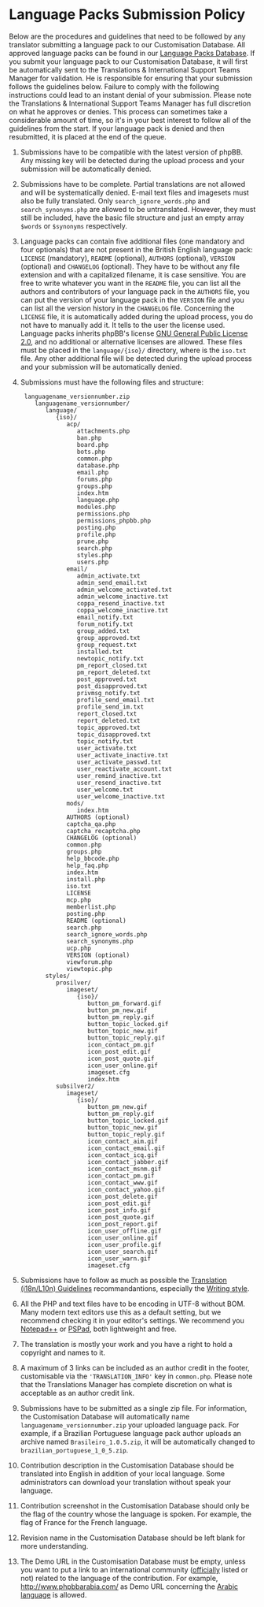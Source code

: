 # Language Packs Submission Policy

Below are the procedures and guidelines that need to be followed by any translator submitting a language pack to our Customisation Database. All approved language packs can be found in our [Language Packs Database](https://www.phpbb.com/customise/db/language_packs-25/ "Language Packs Database"). If you submit your language pack to our Customisation Database, it will first be automatically sent to the Translations & International Support Teams Manager for validation. He is responsible for ensuring that your submission follows the guidelines below. Failure to comply with the following instructions could lead to an instant denial of your submission. Please note the Translations & International Support Teams Manager has full discretion on what he approves or denies. This process can sometimes take a considerable amount of time, so it's in your best interest to follow all of the guidelines from the start. If your language pack is denied and then resubmitted, it is placed at the end of the queue.

1. Submissions have to be compatible with the latest version of phpBB. Any missing key will be detected during the upload process and your submission will be automatically denied.

2. Submissions have to be complete. Partial translations are not allowed and will be systematically denied. E-mail text files and imagesets must also be fully translated. Only `search_ignore_words.php` and `search_synonyms.php` are allowed to be untranslated. However, they must still be included, have the basic file structure and just an empty array `$words` or `$synonyms` respectively.


3. Language packs can contain five additional files (one mandatory and four optionals) that are not present in the British English language pack: `LICENSE` (mandatory), `README` (optional), `AUTHORS` (optional), `VERSION` (optional) and `CHANGELOG` (optional). They have to be without any file extension and with a capitalized filename, it is case sensitive. You are free to write whatever you want in the `README` file, you can list all the authors and contributors of your language pack in the `AUTHORS` file, you can put the version of your language pack in the `VERSION` file and you can list all the version history in the `CHANGELOG` file. Concerning the `LICENSE` file, it is automatically added during the upload process, you do not have to manually add it. It tells to the user the license used. Language packs inherits phpBB's license [GNU General Public License 2.0](http://www.opensource.org/licenses/gpl-2.0.php "GNU General Public License 2.0"), and no additional or alternative licenses are allowed. These files must be placed in the `language/{iso}/` directory, where is the `iso.txt` file. Any other additional file will be detected during the upload process and your submission will be automatically denied.


4. Submissions must have the following files and structure:

        languagename_versionnumber.zip
           languagename_versionnumber/
              language/
                 {iso}/
                    acp/
                       attachments.php
                       ban.php
                       board.php
                       bots.php
                       common.php
                       database.php
                       email.php
                       forums.php
                       groups.php
                       index.htm
                       language.php
                       modules.php
                       permissions.php
                       permissions_phpbb.php
                       posting.php
                       profile.php
                       prune.php
                       search.php
                       styles.php
                       users.php
                    email/
                       admin_activate.txt
                       admin_send_email.txt
                       admin_welcome_activated.txt
                       admin_welcome_inactive.txt
                       coppa_resend_inactive.txt
                       coppa_welcome_inactive.txt
                       email_notify.txt
                       forum_notify.txt
                       group_added.txt
                       group_approved.txt
                       group_request.txt
                       installed.txt
                       newtopic_notify.txt
                       pm_report_closed.txt
                       pm_report_deleted.txt
                       post_approved.txt
                       post_disapproved.txt
                       privmsg_notify.txt
                       profile_send_email.txt
                       profile_send_im.txt
                       report_closed.txt
                       report_deleted.txt
                       topic_approved.txt
                       topic_disapproved.txt
                       topic_notify.txt
                       user_activate.txt
                       user_activate_inactive.txt
                       user_activate_passwd.txt
                       user_reactivate_account.txt
                       user_remind_inactive.txt
                       user_resend_inactive.txt
                       user_welcome.txt
                       user_welcome_inactive.txt
                    mods/
                       index.htm
                    AUTHORS (optional)
                    captcha_qa.php
                    captcha_recaptcha.php
                    CHANGELOG (optional)
                    common.php
                    groups.php
                    help_bbcode.php
                    help_faq.php
                    index.htm
                    install.php
                    iso.txt
                    LICENSE
                    mcp.php
                    memberlist.php
                    posting.php
                    README (optional)
                    search.php
                    search_ignore_words.php
                    search_synonyms.php
                    ucp.php
                    VERSION (optional)
                    viewforum.php
                    viewtopic.php
              styles/
                 prosilver/
                    imageset/
                       {iso}/
                          button_pm_forward.gif
                          button_pm_new.gif
                          button_pm_reply.gif
                          button_topic_locked.gif
                          button_topic_new.gif
                          button_topic_reply.gif
                          icon_contact_pm.gif
                          icon_post_edit.gif
                          icon_post_quote.gif
                          icon_user_online.gif
                          imageset.cfg
                          index.htm
                 subsilver2/
                    imageset/
                       {iso}/
                          button_pm_new.gif
                          button_pm_reply.gif
                          button_topic_locked.gif
                          button_topic_new.gif
                          button_topic_reply.gif
                          icon_contact_aim.gif
                          icon_contact_email.gif
                          icon_contact_icq.gif
                          icon_contact_jabber.gif
                          icon_contact_msnm.gif
                          icon_contact_pm.gif
                          icon_contact_www.gif
                          icon_contact_yahoo.gif
                          icon_post_delete.gif
                          icon_post_edit.gif
                          icon_post_info.gif
                          icon_post_quote.gif
                          icon_post_report.gif
                          icon_user_offline.gif
                          icon_user_online.gif
                          icon_user_profile.gif
                          icon_user_search.gif
                          icon_user_warn.gif
                          imageset.cfg


5. Submissions have to follow as much as possible the [Translation (i18n/L10n) Guidelines](https://area51.phpbb.com/docs/30x/coding-guidelines.html#translation "Translation (i18n/L10n) Guidelines") recommandantions, especially the [Writing style](https://area51.phpbb.com/docs/30x/coding-guidelines.html#writingstyle "Writing style").


6. All the PHP and text files have to be encoding in UTF-8 without BOM. Many modern text editors use this as a default setting, but we recommend checking it in your editor's settings. We recommend you [Notepad++](http://notepad-plus.sourceforge.net/ "Notepad++") or [PSPad](http://www.pspad.com/en/ "PSPad"), both lightweight and free.


7. The translation is mostly your work and you have a right to hold a copyright and names to it.


8. A maximum of 3 links can be included as an author credit in the footer, customisable via the `'TRANSLATION_INFO'` key in `common.php`. Please note that the Translations Manager has complete discretion on what is acceptable as an author credit link.


9. Submissions have to be submitted as a single zip file. For information, the Customisation Database will automatically name `languagename_versionnumber.zip` your uploaded language pack. For example, if a Brazilian Portuguese language pack author uploads an archive named `Brasileiro_1.0.5.zip`, it will be automatically changed to `brazilian_portuguese_1_0_5.zip`.


10. Contribution description in the Customisation Database should be translated into English in addition of your local language. Some administrators can download your translation without speak your language.


11. Contribution screenshot in the Customisation Database should only be the flag of the country whose the language is spoken. For example, the flag of France for the French language.


12. Revision name in the Customisation Database should be left blank for more understanding.


13. The Demo URL in the Customisation Database must be empty, unless you want to put a link to an international community ([officially](https://www.phpbb.com/support/intl/ "officially") listed or not) related to the language of the contribution. For example, http://www.phpbbarabia.com/ as Demo URL concerning the [Arabic language](https://www.phpbb.com/customise/db/translation/arabic/ "Arabic language") is allowed.
